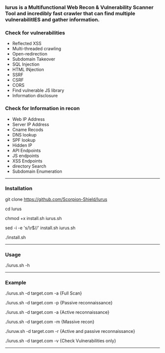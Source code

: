 ### Iurus is a Multifunctional Web Recon & Vulnerability Scanner Tool and incredibly fast crawler that can find multiple vulnerabilitIES and gather information.


### Check for vulnerabilities

- Reflected XSS
- Multi-threaded crawling
- Open-redirection
- Subdomain Takeover
- SQL Injection
- HTML INjection
- SSRF
- CSRF
- CORS
- Find vulnerable JS library
- Information disclosure

### Check for Information in recon

- Web IP Address
- Server IP Address
- Cname Recods
- DNS lookup
- SPF lookup
- Hidden IP
- API Endpoints
- JS endpoints
- XSS Endpoints
- directory Search
- Subdomain Enumeration

--------------------------------

### Installation

git clone https://github.com/Scorpion-Shield/Iurus

cd Iurus

chmod +x install.sh iurus.sh

sed -i -e 's/\r$//' install.sh iurus.sh 


./install.sh

-------------------------------

### Usage

./iurus.sh -h

-------------------------------

### Example

./iurus.sh -d target.com -a {Full Scan}

./iurus.sh -d target.com -p {Passive reconnaissance}

./iurus.sh -d target.com -a {Active reconnaissance}

./iurus.sh -d target.com -m {Massive recon}

./iuruw.sh -d target.com -r {Active and passive reconnaissance}

./iurus.sh -d target.com -v {Check Vulnerabilities only}

--------------------------------
